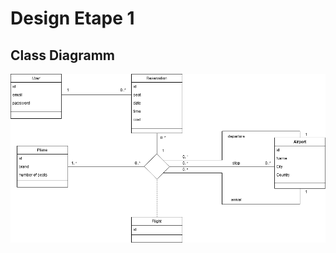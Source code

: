 # Design Etape 1

## Class Diagramm

 <img src="../images/ClassDiagram.png" title="Class Diagram for the Design task">
